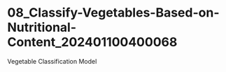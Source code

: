 # 08_Classify-Vegetables-Based-on-Nutritional-Content_202401100400068
Vegetable Classification Model
